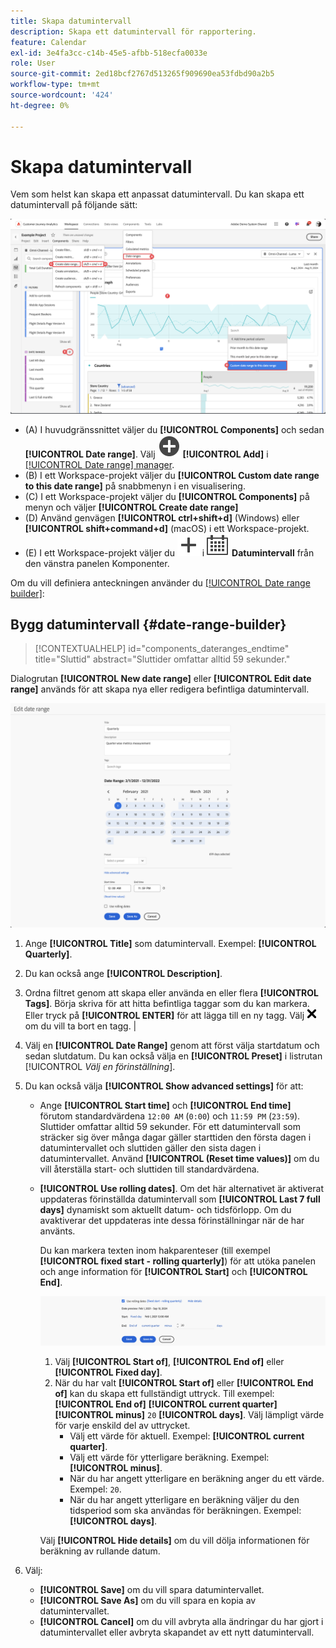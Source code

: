 ```yaml
---
title: Skapa datumintervall
description: Skapa ett datumintervall för rapportering.
feature: Calendar
exl-id: 3e4fa3cc-c14b-45e5-afbb-518ecfa0033e
role: User
source-git-commit: 2ed18bcf2767d513265f909690ea53fdbd90a2b5
workflow-type: tm+mt
source-wordcount: '424'
ht-degree: 0%

---
```


# Skapa datumintervall


Vem som helst kan skapa ett anpassat datumintervall. Du kan skapa ett datumintervall på följande sätt:

![Skapa en anteckning](assets/create-date-range.png)

* (A) I huvudgränssnittet väljer du **[!UICONTROL Components]** och sedan **[!UICONTROL Date range]**. Välj ![AddCircle](/help/assets/icons/AddCircle.svg) **[!UICONTROL Add]** i [[!UICONTROL Date range] manager](/help/components/date-ranges/manage.md).
* (B) I ett Workspace-projekt väljer du **[!UICONTROL Custom date range to this date range]** på snabbmenyn i en visualisering.
* (C) I ett Workspace-projekt väljer du **[!UICONTROL Components]** på menyn och väljer **[!UICONTROL Create date range]**
* (D) Använd genvägen **[!UICONTROL ctrl+shift+d]** (Windows) eller **[!UICONTROL shift+command+d]** (macOS) i ett Workspace-projekt.
* (E) I ett Workspace-projekt väljer du ![Lägg till](/help/assets/icons/Add.svg) i ![Kalender](/help/assets/icons/Calendar.svg) **Datumintervall** från den vänstra panelen Komponenter.

Om du vill definiera anteckningen använder du [[!UICONTROL Date range builder]](#annotation-builder):

<!-- Should we really mention API here. If so, we can do it all over the place in the docs...
| **Use the [Customer Journey Analytics Annotations API](https://developer.adobe.com/cja-apis/docs/endpoints/annotations/)** | The Customer Journey Analytics Annotations APIs allow you to create, update, or retrieve annotations programmatically through Adobe Developer. These APIs use the same data and methods that Adobe uses inside the product UI. |
-->


## Bygg datumintervall {#date-range-builder}

<!-- markdownlint-disable MD034 -->

>[!CONTEXTUALHELP]
>id="components_dateranges_endtime"
>title="Sluttid"
>abstract="Sluttider omfattar alltid 59 sekunder."

<!-- markdownlint-enable MD034 -->




Dialogrutan **[!UICONTROL New date range]** eller **[!UICONTROL Edit date range]** används för att skapa nya eller redigera befintliga datumintervall.

![Fönstret Anteckningsinformation med fält och alternativ som beskrivs i nästa avsnitt.](assets/edit-date-range.png)


1. Ange **[!UICONTROL Title]** som datumintervall. Exempel: **[!UICONTROL Quarterly]**.
1. Du kan också ange **[!UICONTROL Description]**.
1. Ordna filtret genom att skapa eller använda en eller flera **[!UICONTROL Tags]**. Börja skriva för att hitta befintliga taggar som du kan markera. Eller tryck på **[!UICONTROL ENTER]** för att lägga till en ny tagg. Välj ![CrossSize75](/help/assets/icons/CrossSize75.svg) om du vill ta bort en tagg. |
1. Välj en **[!UICONTROL Date Range]** genom att först välja startdatum och sedan slutdatum.
Du kan också välja en **[!UICONTROL Preset]** i listrutan [!UICONTROL *Välj en förinställning*].

1. Du kan också välja **[!UICONTROL Show advanced settings]** för att:

   * Ange **[!UICONTROL Start time]** och **[!UICONTROL End time]** förutom standardvärdena `12:00 AM` (`0:00`) och `11:59 PM` (`23:59`). Sluttider omfattar alltid 59 sekunder. För ett datumintervall som sträcker sig över många dagar gäller starttiden den första dagen i datumintervallet och sluttiden gäller den sista dagen i datumintervallet. Använd **[!UICONTROL (Reset time values)]** om du vill återställa start- och sluttiden till standardvärdena.
   * **[!UICONTROL Use rolling dates]**. Om det här alternativet är aktiverat uppdateras förinställda datumintervall som **[!UICONTROL Last 7 full days]** dynamiskt som aktuellt datum- och tidsförlopp. Om du avaktiverar det uppdateras inte dessa förinställningar när de har använts.

     Du kan markera texten inom hakparenteser (till exempel **[!UICONTROL fixed start - rolling quarterly]**) för att utöka panelen och ange information för **[!UICONTROL Start]** och **[!UICONTROL End]**.

     ![Rollinf-datum](assets/rolliing-dates.png)

      1. Välj **[!UICONTROL Start of]**, **[!UICONTROL End of]** eller **[!UICONTROL Fixed day]**.
      1. När du har valt **[!UICONTROL Start of]** eller **[!UICONTROL End of]** kan du skapa ett fullständigt uttryck. Till exempel: **[!UICONTROL End of]** **[!UICONTROL current quarter]** **[!UICONTROL minus]** `20` **[!UICONTROL days]**. Välj lämpligt värde för varje enskild del av uttrycket.
         * Välj ett värde för aktuell. Exempel: **[!UICONTROL current quarter]**.
         * Välj ett värde för ytterligare beräkning. Exempel: **[!UICONTROL minus]**.
         * När du har angett ytterligare en beräkning anger du ett värde. Exempel: `20`.
         * När du har angett ytterligare en beräkning väljer du den tidsperiod som ska användas för beräkningen. Exempel: **[!UICONTROL days]**.

     Välj **[!UICONTROL Hide details]** om du vill dölja informationen för beräkning av rullande datum.

1. Välj:
   * **[!UICONTROL Save]** om du vill spara datumintervallet.
   * **[!UICONTROL Save As]** om du vill spara en kopia av datumintervallet.
   * **[!UICONTROL Cancel]** om du vill avbryta alla ändringar du har gjort i datumintervallet eller avbryta skapandet av ett nytt datumintervall.


<!--


You can create a date range using either of the following two methods:

* Directly in a workspace project by clicking the '`+`' button next to the list of date range components on the left
* Within the date range manager

To create a date range in the date range manager:

1. Log in to [analytics.adobe.com](https://analytics.adobe.com) using your AdobeID credentials.
1. Navigate to [!UICONTROL Components] > [!UICONTROL Date Ranges].
1. Click the [!UICONTROL Add] button to open the modal window that creates a date range.

## Create a date range modal window

The modal window has four fields you can edit:

* **Date range**: The date range you want for this component.
* **Title**: The name you want for this component. The title is used in workspace projects.
* **Description**: The description you want for this component. The description is seen when clicking the ![i](../assets/i.png) icon.
* **Tags**: Use tags to organize your date ranges. A date range can belong to multiple tags.

## Selecting a date range

When clicking the date range in the modal window, you have several options:

* **Calendar**: Select the start and end date.
* **Use rolling dates**: Check this box if you want the date range to change as time goes on. Do not check this box if you want your date range to remain static.
* **Select preset**: Use this drop-down selection if you want a custom date range based on a range that Adobe offers by default. When you select a preset, you can further customize the date range to suit your needs. It does not affect the preset that Adobe offers.

## Rolling date ranges

If you want a rolling date range, you can customize when it rolls. You can control when the start and end dates roll independently of each other.

* **When the date starts**: Choose if the date starts at the beginning of a time period, at the end of a time period, or use a fixed day.
* **The time period to use**: Choose how often the date range rolls. You can have it roll every day, every week, every month, every quarter, or every year.
* **Offset**: Choose the offset of the date range. You can add or subtract days, weeks, months, quarters, or years.

## Rolling date examples

Some date ranges can be useful in certain reports.

Year-to-date:

```text
Start: Start of current year
End: End of current day
```

Last Thursday to this Thursday:

```text
Start: Start of current week minus 3 days
End: Start of current week plus 4 days
```

Fiscal year (for example, if a fiscal year starts in December)

```text
Start: Start of current year minus 1 month
End: End of current year minus 1 month
```


-->
